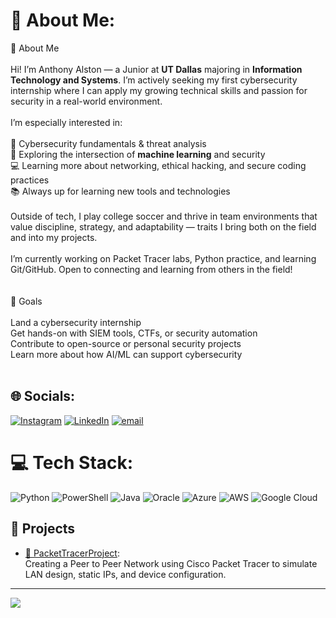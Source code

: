# 💫 About Me:
👋 About Me<br><br>Hi! I’m Anthony Alston — a Junior at **UT Dallas** majoring in **Information Technology and Systems**. I’m actively seeking my first cybersecurity internship where I can apply my growing technical skills and passion for security in a real-world environment.<br><br>I’m especially interested in:<br><br>🔐 Cybersecurity fundamentals & threat analysis<br>🧠 Exploring the intersection of **machine learning** and security<br>💻 Learning more about networking, ethical hacking, and secure coding practices<br>📚 Always up for learning new tools and technologies<br><br>Outside of tech, I play college soccer and thrive in team environments that value discipline, strategy, and adaptability — traits I bring both on the field and into my projects.<br><br>I’m currently working on Packet Tracer labs, Python practice, and learning Git/GitHub. Open to connecting and learning from others in the field!<br><br><br>🚀 Goals<br><br> Land a cybersecurity internship<br> Get hands-on with SIEM tools, CTFs, or security automation<br> Contribute to open-source or personal security projects<br> Learn more about how AI/ML can support cybersecurity<br><br>


## 🌐 Socials:
[![Instagram](https://img.shields.io/badge/Instagram-%23E4405F.svg?logo=Instagram&logoColor=white)](https://instagram.com/_anthonyalston) [![LinkedIn](https://img.shields.io/badge/LinkedIn-%230077B5.svg?logo=linkedin&logoColor=white)](https://linkedin.com/in/linkedin.com/in/anthonyaalston/) [![email](https://img.shields.io/badge/Email-D14836?logo=gmail&logoColor=white)](mailto:tosha.alston@gmail.com) 

# 💻 Tech Stack:
![Python](https://img.shields.io/badge/python-3670A0?style=for-the-badge&logo=python&logoColor=ffdd54) ![PowerShell](https://img.shields.io/badge/PowerShell-%235391FE.svg?style=for-the-badge&logo=powershell&logoColor=white) ![Java](https://img.shields.io/badge/java-%23ED8B00.svg?style=for-the-badge&logo=openjdk&logoColor=white) ![Oracle](https://img.shields.io/badge/Oracle-F80000?style=for-the-badge&logo=oracle&logoColor=white) ![Azure](https://img.shields.io/badge/azure-%230072C6.svg?style=for-the-badge&logo=microsoftazure&logoColor=white) ![AWS](https://img.shields.io/badge/AWS-%23FF9900.svg?style=for-the-badge&logo=amazon-aws&logoColor=white) ![Google Cloud](https://img.shields.io/badge/GoogleCloud-%234285F4.svg?style=for-the-badge&logo=google-cloud&logoColor=white)


## 🔧 Projects

- [📡 PacketTracerProject](https://github.com/AnthonyAAlston/PacketTracerProject):  
  Creating a Peer to Peer Network using Cisco Packet Tracer to simulate LAN design, static IPs, and device configuration.
---

[![](https://visitcount.itsvg.in/api?id=AnthonyAAlston&icon=0&color=0)](https://visitcount.itsvg.in)


